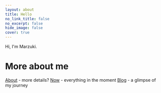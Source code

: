 ```yaml
---
layout: about
title: Hello
no_link_title: false 
no_excerpt: false 
hide_image: false
cover: true
---
```


Hi, I'm Marzuki. 


# More about me

[About](about.md) - more details?
[Now](now.md) - everything in the moment
[Blog](blog.md) - a glimpse of my journey